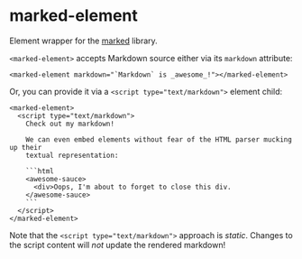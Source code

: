 marked-element
==============

Element wrapper for the [marked](http://marked.org/) library.

`<marked-element>` accepts Markdown source either via its `markdown` attribute:

    <marked-element markdown="`Markdown` is _awesome_!"></marked-element>

Or, you can provide it via a `<script type="text/markdown">` element child:

    <marked-element>
      <script type="text/markdown">
        Check out my markdown!

        We can even embed elements without fear of the HTML parser mucking up their
        textual representation:

        ```html
        <awesome-sauce>
          <div>Oops, I'm about to forget to close this div.
        </awesome-sauce>
        ```
      </script>
    </marked-element>

Note that the `<script type="text/markdown">` approach is _static_. Changes to
the script content will _not_ update the rendered markdown!
